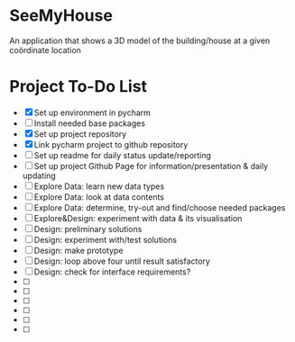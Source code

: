 # SeeMyHouse
An application that shows a 3D model of the building/house at a given coördinate location

# Project To-Do List
- [x] Set up environment in pycharm
- [ ] Install needed base packages
- [x] Set up project repository
- [x] Link pycharm project to github repository
- [ ] Set up readme for daily status update/reporting
- [ ] Set up project Github Page for information/presentation & daily updating
- [ ] Explore Data: learn new data types
- [ ] Explore Data: look at data contents
- [ ] Explore Data: determine, try-out and find/choose needed packages
- [ ] Explore&Design: experiment with data & its visualisation
- [ ] Design: preliminary solutions
- [ ] Design: experiment with/test solutions
- [ ] Design: make prototype
- [ ] Design: loop above four until result satisfactory
- [ ] Design: check for interface requirements?
- [ ] 
- [ ]
- [ ]
- [ ]
- [ ]
- [ ]
